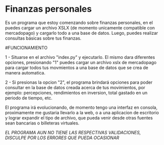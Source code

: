 # Finanzas personales
Es un programa que estoy comenzando sobre finanzas personales, en el puedes cargar un archivo XSLX (de momento unicamente compatible con mercadopago) y cargarlo todo a una base de datos. Luego, puedes realizar consultas básicas sobre tus finanzas.

#FUNCIONAMIENTO

1 - Situarse en el archivo "index.py" y ejecutarlo. El mismo dara diferentes opciones, presionando "1" puedes cargar un archivo xslx de mercadopago para cargar todos tus movmientos a una base de datos que se crea de manera automatica.


2 - Si presionas la opcion "2", el programa brindará opciones para poder consultar en la base de datos creada acerca de tus movimientos, por ejemplo: percepciones, rendimientos en inversion, total gastado en un periodo de tiempo, etc.

El programa irá evolucionando, de momento tengo una interfaz en consola, proximamente me gustaria llevarlo a la web, o a una aplicacion de escritorio y lograr expandir el tipo de archivo, que pueda venir desde otras fuentes sean bancarias o billeteras virtuales. 

*EL PROGRAMA AUN NO TIENE LAS RESPECTIVAS VALIDACIONES, DISCULPE POR LOS ERRORES QUE PUEDA OCASIONAR*

